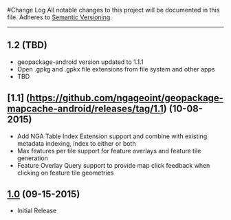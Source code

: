 #Change Log
All notable changes to this project will be documented in this file.
Adheres to [Semantic Versioning](http://semver.org/).

---

## 1.2 (TBD)

* geopackage-android version updated to 1.1.1
* Open .gpkg and .gpkx file extensions from file system and other apps
* TBD

## [1.1] (https://github.com/ngageoint/geopackage-mapcache-android/releases/tag/1.1) (10-08-2015)

* Add NGA Table Index Extension support and combine with existing metadata indexing, index to either or both
* Max features per tile support for feature overlays and feature tile generation
* Feature Overlay Query support to provide map click feedback when clicking on feature tile geometries

## [1.0](https://github.com/ngageoint/geopackage-mapcache-android/releases/tag/1.0) (09-15-2015)

* Initial Release

